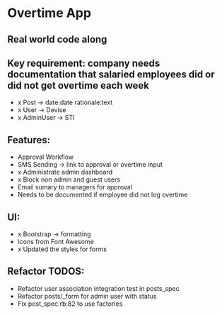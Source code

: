 # Overtime App

## Real world code along

## Key requirement: company needs documentation that salaried employees did or did not get overtime each week

- x Post -> date:date rationale:text
- x User -> Devise
- x AdminUser -> STI

## Features:
- Approval Workflow
- SMS Sending -> link to approval or overtime input
- x Administrate admin dashboard
- x Block non admin and guest users
- Email sumary to managers for approval
- Needs to be documented if employee did not log overtime

## UI:
- x Bootstrap -> formatting
- Icons from Font Awesome
- x Updated the styles for forms

## Refactor TODOS:
- Refactor user association integration test in posts_spec
- Refactor posts/_form for admin user with status
- Fix post_spec.rb:82 to use factories